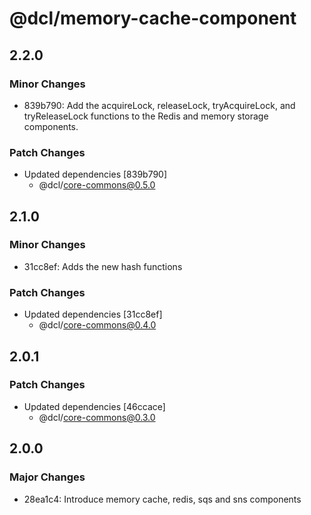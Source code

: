 # @dcl/memory-cache-component

## 2.2.0

### Minor Changes

- 839b790: Add the acquireLock, releaseLock, tryAcquireLock, and tryReleaseLock functions to the Redis and memory storage components.

### Patch Changes

- Updated dependencies [839b790]
  - @dcl/core-commons@0.5.0

## 2.1.0

### Minor Changes

- 31cc8ef: Adds the new hash functions

### Patch Changes

- Updated dependencies [31cc8ef]
  - @dcl/core-commons@0.4.0

## 2.0.1

### Patch Changes

- Updated dependencies [46ccace]
  - @dcl/core-commons@0.3.0

## 2.0.0

### Major Changes

- 28ea1c4: Introduce memory cache, redis, sqs and sns components

